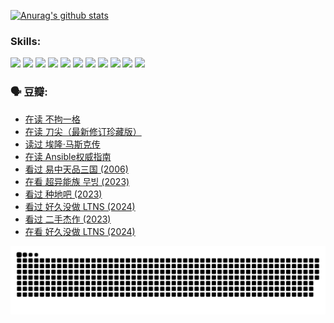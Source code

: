 
[![Anurag's github stats](https://github-readme-stats.vercel.app/api?username=w940853815)](https://github.com/anuraghazra/github-readme-stats)

### Skills:

<code><img height="32" src="https://cdn.jsdelivr.net/npm/simple-icons@v5/icons/python.svg"></code>
<code><img height="32" src="https://cdn.jsdelivr.net/npm/simple-icons@v5/icons/javascript.svg"></code>
<code><img height="32" src="https://cdn.jsdelivr.net/npm/simple-icons@v5/icons/django.svg"></code>
<code><img height="32" src="https://cdn.jsdelivr.net/npm/simple-icons@v5/icons/flask.svg"></code>
<code><img height="32" src="https://cdn.jsdelivr.net/npm/simple-icons@v5/icons/vuetify.svg"></code>
<code><img height="32" src="https://cdn.jsdelivr.net/npm/simple-icons@v5/icons/git.svg"></code>
<code><img height="32" src="https://cdn.jsdelivr.net/npm/simple-icons@v5/icons/docker.svg"></code>
<code><img height="32" src="https://cdn.jsdelivr.net/npm/simple-icons@v5/icons/postgresql.svg"></code>
<code><img height="32" src="https://cdn.jsdelivr.net/npm/simple-icons@v5/icons/elasticsearch.svg"></code>
<code><img height="32" src="https://cdn.jsdelivr.net/npm/simple-icons@v5/icons/macos.svg"></code>
<code><img height="32" src="https://cdn.jsdelivr.net/npm/simple-icons@v5/icons/linux.svg"></code>

### 🗣 豆瓣:

<!-- DOUBAN-ACTIVITIES:START -->
- [在读 不拘一格](https://www.douban.com/people/136069238/status/4541712161/?_i=10058535)
- [在读 刀尖（最新修订珍藏版）](https://www.douban.com/people/136069238/status/4541711339/?_i=10058535)
- [读过 埃隆·马斯克传](https://www.douban.com/people/136069238/status/4541710351/?_i=10058535)
- [在读 Ansible权威指南](https://www.douban.com/people/136069238/status/4539151450/?_i=10058535)
- [看过 易中天品三国‎ (2006)](https://www.douban.com/people/136069238/status/4529910812/?_i=10058535)
- [在看 超异能族 무빙‎ (2023)](https://www.douban.com/people/136069238/status/4527291077/?_i=10058535)
- [看过 种地吧‎ (2023)](https://www.douban.com/people/136069238/status/4527289637/?_i=10058535)
- [看过 好久没做 LTNS‎ (2024)](https://www.douban.com/people/136069238/status/4527289515/?_i=10058535)
- [看过 二手杰作‎ (2023)](https://www.douban.com/people/136069238/status/4522502716/?_i=10058535)
- [在看 好久没做 LTNS‎ (2024)](https://www.douban.com/people/136069238/status/4521969883/?_i=10058535)
<!-- DOUBAN-ACTIVITIES:END -->


![Snake animation](https://raw.githubusercontent.com/w940853815/w940853815/output/github-contribution-grid-snake.svg)

<!--
**w940853815/w940853815** is a ✨ _special_ ✨ repository because its `README.md` (this file) appears on your GitHub profile.

Here are some ideas to get you started:

- 🔭 I’m currently working on ...
- 🌱 I’m currently learning ...
- 👯 I’m looking to collaborate on ...
- 🤔 I’m looking for help with ...
- 💬 Ask me about ...
- 📫 How to reach me: ...
- 😄 Pronouns: ...
- ⚡ Fun fact: ...
-->
